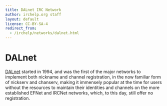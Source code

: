 ```yaml
---
title: DALnet IRC Network
author: irchelp.org staff
layout: default
license: CC-BY-SA-4
redirect_from:
  - /irchelp/networks/dalnet.html
---
```


# DALnet

[DALnet](http://www.dal.net) started in 1994, and was the first of the major networks to implement both nickname and channel registration, in the now familiar form of nickserv and chanserv, making it immensely popular at the time for users without the resources to maintain their identities and channels on the more established EFNet and IRCNet networks, which, to this day, still offer no registration.
